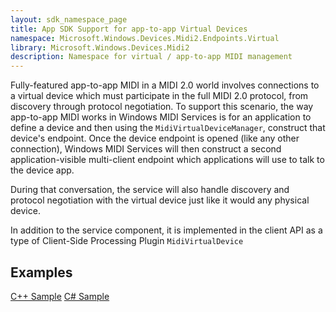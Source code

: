 ```yaml
---
layout: sdk_namespace_page
title: App SDK Support for app-to-app Virtual Devices
namespace: Microsoft.Windows.Devices.Midi2.Endpoints.Virtual
library: Microsoft.Windows.Devices.Midi2
description: Namespace for virtual / app-to-app MIDI management
---
```


Fully-featured app-to-app MIDI in a MIDI 2.0 world involves connections to a virtual device which must participate in the full MIDI 2.0 protocol, from discovery through protocol negotiation. To support this scenario, the way app-to-app MIDI works in Windows MIDI Services is for an application to define a device and then using the `MidiVirtualDeviceManager`, construct that device's endpoint. Once the device endpoint is opened (like any other connection), Windows MIDI Services will then construct a second application-visible multi-client endpoint which applications will use to talk to the device app. 

During that conversation, the service will also handle discovery and protocol negotiation with the virtual device just like it would any physical device. 

In addition to the service component, it is implemented in the client API as a type of Client-Side Processing Plugin `MidiVirtualDevice`

## Examples

[C++ Sample](https://github.com/microsoft/MIDI/blob/main/samples/cpp-winrt/simple-app-to-app-midi/main.cpp)
[C# Sample](https://github.com/microsoft/MIDI/tree/main/samples/csharp-net/virtual-device-app-winui)
